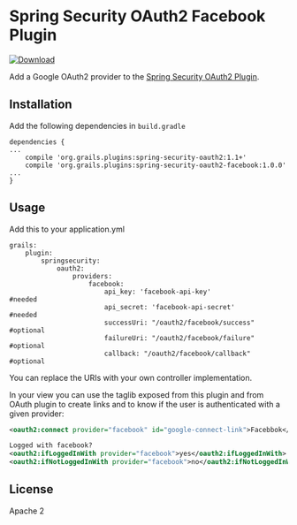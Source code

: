 Spring Security OAuth2 Facebook Plugin
======================================
[ ![Download](https://api.bintray.com/packages/matrixcrawler/plugins/spring-security-oauth2-facebook/images/download.svg) ](https://bintray.com/matrixcrawler/plugins/spring-security-oauth2-facebook/_latestVersion)

Add a Google OAuth2 provider to the [Spring Security OAuth2 Plugin](https://github.com/MatrixCrawler/grails-spring-security-oauth2).

Installation
------------
Add the following dependencies in `build.gradle`
```
dependencies {
...
    compile 'org.grails.plugins:spring-security-oauth2:1.1+'
    compile 'org.grails.plugins:spring-security-oauth2-facebook:1.0.0'
...
}
```

Usage
-----
Add this to your application.yml
```
grails:
    plugin:
        springsecurity:
            oauth2:
                providers:
                    facebook:
                        api_key: 'facebook-api-key'               #needed
                        api_secret: 'facebook-api-secret'         #needed
                        successUri: "/oauth2/facebook/success"    #optional
                        failureUri: "/oauth2/facebook/failure"    #optional
                        callback: "/oauth2/facebook/callback"     #optional
```
You can replace the URIs with your own controller implementation.

In your view you can use the taglib exposed from this plugin and from OAuth plugin to create links and to know if the user is authenticated with a given provider:
```xml
<oauth2:connect provider="facebook" id="google-connect-link">Facebbok</oauth2:connect>

Logged with facebook?
<oauth2:ifLoggedInWith provider="facebook">yes</oauth2:ifLoggedInWith>
<oauth2:ifNotLoggedInWith provider="facebook">no</oauth2:ifNotLoggedInWith>
```
License
-------
Apache 2